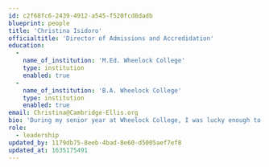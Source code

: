 ```yaml
---
id: c2f68fc6-2439-4912-a545-f520fcd8dadb
blueprint: people
title: 'Christina Isidoro'
officialtitle: 'Director of Admissions and Accredidation'
education:
  -
    name_of_institution: 'M.Ed. Wheelock College'
    type: institution
    enabled: true
  -
    name_of_institution: 'B.A. Wheelock College'
    type: institution
    enabled: true
email: Christina@Cambridge-Ellis.org
bio: 'During my senior year at Wheelock College, I was lucky enough to be a student teacher at Cambridge-Ellis. As soon as I walked into the building for the first time, I realized this was a very special place. I began working at CES the Summer of 2008 and never looked back! Over the years, I have developed a love for the Reggio approach, and strive to create a comforting, nurturing, and inspiring environment for the children in our class. Using the environment as an additional “teacher,” I enjoy observing children play and learn through their experiences. My family is very important to me, so when I’m not at CES I soak up every moment with my husband and four children.'
role:
  - leadership
updated_by: 1179db75-8eeb-4bad-8e60-d5005aef7ef8
updated_at: 1635175491
---
```

